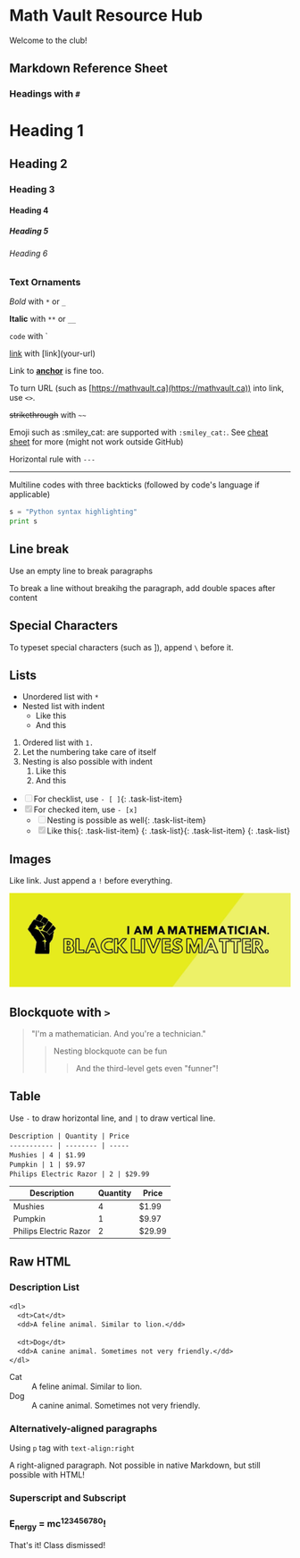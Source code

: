 # Math Vault Resource Hub

Welcome to the club\!

## Markdown Reference Sheet

### Headings with `#`

# Heading 1

## Heading 2

### Heading 3

#### Heading 4

##### Heading 5

###### Heading 6

### Text Ornaments

*Bold* with `*` or `_`

**Italic** with `**` or `__`

`code` with \`

[link](https://mathvault.ca) with \[link\](your-url)

Link to [**anchor**](#text-ornaments) is fine too.

To turn URL (such as [https://mathvault.ca](https://mathvault.ca)) into link, use `<>`.

~~strikethrough~~ with `~~`

Emoji such as :smiley\_cat: are supported with `:smiley_cat:`. See [cheat sheet](https://github.com/ikatyang/emoji-cheat-sheet/blob/master/README.md) for more (might not work outside GitHub)

Horizontal rule with `---`

---

Multiline codes with three backticks (followed by code's language if applicable)

~~~python
s = "Python syntax highlighting"
print s
~~~

## Line break

Use an empty line to break paragraphs

To break a line without breakihg the paragraph, add double spaces after content

## Special Characters

To typeset special characters (such as \]), append `\` before it.

## Lists

* Unordered list with `* `
* Nested list with indent
  * Like this
  * And this

1. Ordered list with `1. `
2. Let the numbering take care of itself
3. Nesting is also possible with indent
   1. Like this
   2. And this

* <input type="checkbox" class="task-list-item-checkbox" disabled="disabled" />For checklist, use `- [ ]`{: .task-list-item}
* <input type="checkbox" class="task-list-item-checkbox" disabled="disabled" checked="checked" />For checked item, use `- [x]`
  * <input type="checkbox" class="task-list-item-checkbox" disabled="disabled" />Nesting is possible as well{: .task-list-item}
  * <input type="checkbox" class="task-list-item-checkbox" disabled="disabled" checked="checked" />Like this{: .task-list-item}
  {: .task-list}{: .task-list-item}
{: .task-list}

## Images

Like link. Just append a `!` before everything.

![Mathematician](BLM.jpg)

## Blockquote with `> `

> "I'm a mathematician. And you're a technician."
>
>
> > Nesting blockquote can be fun
> >
> >
> > > And the third-level gets even "funner"\!

## Table

Use `-` to draw horizontal line, and `|` to draw vertical line.

`Description | Quantity | Price`<br>`----------- | -------- | -----`<br>`Mushies | 4 | $1.99`<br>`Pumpkin | 1 | $9.97`<br>`Philips Electric Razor | 2 | $29.99`

| Description | Quantity | Price |
| --- | --- | --- |
| Mushies | 4 | $1.99 |
| Pumpkin | 1 | $9.97 |
| Philips Electric Razor | 2 | $29.99 |

## Raw HTML

### Description List

~~~
<dl>
  <dt>Cat</dt>
  <dd>A feline animal. Similar to lion.</dd>

  <dt>Dog</dt>
  <dd>A canine animal. Sometimes not very friendly.</dd>
</dl>
~~~

<dl><dt>Cat</dt><dd>A feline animal. Similar to lion.</dd><dt>Dog</dt><dd>A canine animal. Sometimes not very friendly.</dd></dl>

### Alternatively-aligned paragraphs

Using `p` tag with `text-align:right`

A right-aligned paragraph. Not possible in native Markdown, but still possible with HTML\!

### Superscript and Subscript

### E<sub>nergy</sub> = mc<sup>123456780</sup>\!

That's it\! Class dismissed\!